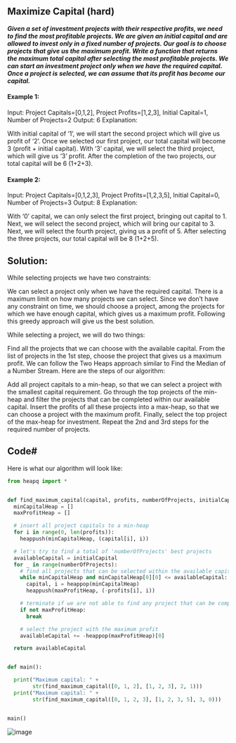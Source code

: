 ## Maximize Capital (hard)


***Given a set of investment projects with their respective profits, we need to find the most profitable projects. We are given an initial capital and are allowed to invest only in a fixed number of projects. Our goal is to choose projects that give us the maximum profit. Write a function that returns the maximum total capital after selecting the most profitable projects.
We can start an investment project only when we have the required capital. Once a project is selected, we can assume that its profit has become our capital.***

#### Example 1:

Input: Project Capitals=[0,1,2], Project Profits=[1,2,3], Initial Capital=1, Number of Projects=2
Output: 6
Explanation:

With initial capital of ‘1’, we will start the second project which will give us profit of ‘2’. Once we selected our first project, our total capital will become 3 (profit + initial capital).
With ‘3’ capital, we will select the third project, which will give us ‘3’ profit.
After the completion of the two projects, our total capital will be 6 (1+2+3).

#### Example 2:

Input: Project Capitals=[0,1,2,3], Project Profits=[1,2,3,5], Initial Capital=0, Number of Projects=3
Output: 8
Explanation:

With ‘0’ capital, we can only select the first project, bringing out capital to 1.
Next, we will select the second project, which will bring our capital to 3.
Next, we will select the fourth project, giving us a profit of 5.
After selecting the three projects, our total capital will be 8 (1+2+5).

## Solution:

While selecting projects we have two constraints:

We can select a project only when we have the required capital.
There is a maximum limit on how many projects we can select.
Since we don’t have any constraint on time, we should choose a project, among the projects for which we have enough capital, which gives us a maximum profit. Following this greedy approach will give us the best solution.

While selecting a project, we will do two things:

Find all the projects that we can choose with the available capital.
From the list of projects in the 1st step, choose the project that gives us a maximum profit.
We can follow the Two Heaps approach similar to Find the Median of a Number Stream. Here are the steps of our algorithm:

Add all project capitals to a min-heap, so that we can select a project with the smallest capital requirement.
Go through the top projects of the min-heap and filter the projects that can be completed within our available capital. Insert the profits of all these projects into a max-heap, so that we can choose a project with the maximum profit.
Finally, select the top project of the max-heap for investment.
Repeat the 2nd and 3rd steps for the required number of projects.

## Code#
Here is what our algorithm will look like:

```python
from heapq import *


def find_maximum_capital(capital, profits, numberOfProjects, initialCapital):
  minCapitalHeap = []
  maxProfitHeap = []

  # insert all project capitals to a min-heap
  for i in range(0, len(profits)):
    heappush(minCapitalHeap, (capital[i], i))

  # let's try to find a total of 'numberOfProjects' best projects
  availableCapital = initialCapital
  for _ in range(numberOfProjects):
    # find all projects that can be selected within the available capital and insert them in a max-heap
    while minCapitalHeap and minCapitalHeap[0][0] <= availableCapital:
      capital, i = heappop(minCapitalHeap)
      heappush(maxProfitHeap, (-profits[i], i))

    # terminate if we are not able to find any project that can be completed within the available capital
    if not maxProfitHeap:
      break

    # select the project with the maximum profit
    availableCapital += -heappop(maxProfitHeap)[0]

  return availableCapital


def main():

  print("Maximum capital: " +
        str(find_maximum_capital([0, 1, 2], [1, 2, 3], 2, 1)))
  print("Maximum capital: " +
        str(find_maximum_capital([0, 1, 2, 3], [1, 2, 3, 5], 3, 0)))


main()
```

![image](https://user-images.githubusercontent.com/33947539/179667952-0a7db9d8-be25-494a-9c97-c97135e964dc.png)
